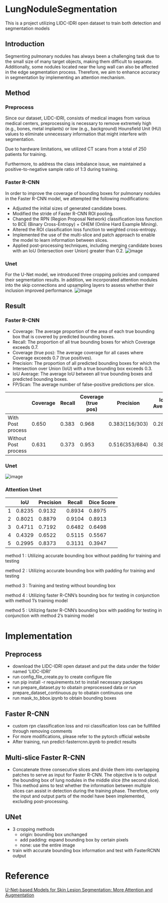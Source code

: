 # LungNoduleSegmentation
This is a project utilizing LIDC-IDRI open dataset to train both detection and segmentation models
## Introduction
Segmenting pulmonary nodules has always been a challenging task due to the small size of many target objects, making them difficult to separate. Additionally, some nodules located near the lung wall can also be affected in the edge segmentation process. Therefore, we aim to enhance accuracy in segmentation by implementing an attention mechanism.

## Method
### Preprocess
Since our dataset, LIDC-IDRI, consists of medical images from various medical centers, preprocessing is necessary to remove extremely high (e.g., bones, metal implants) or low (e.g., background) Hounsfield Unit (HU) values to eliminate unnecessary information that might interfere with segmentation.

Due to hardware limitations, we utilized CT scans from a total of 250 patients for training. 

Furthermore, to address the class imbalance issue, we maintained a positive-to-negative sample ratio of 1:3 during training.
### Faster R-CNN
In order to improve the coverage of bounding boxes for pulmonary nodules in the Faster R-CNN model, we attempted the following modifications:
- Adjusted the initial sizes of generated candidate boxes.
- Modified the stride of Faster R-CNN ROI pooling.
- Changed the RPN (Region Proposal Network) classification loss function to BCE (Binary Cross-Entropy) + OHEM (Online Hard Example Mining).
- Altered the ROI classification loss function to weighted cross-entropy.
- Implemented the use of the multi-slice and patch approach to enable the model to learn information between slices.
- Applied post-processing techniques, including merging candidate boxes with an IoU (Intersection over Union) greater than 0.2.
![image](https://github.com/SamuelWu2001/LungNoduleSegmentation/assets/71746159/ab488c88-31cd-4088-8055-ae938329c59e)

### Unet
For the U-Net model, we introduced three cropping policies and compared their segmentation results. In addition, we incorporated attention modules into the skip connections and upsampling layers to assess whether their inclusion improved performance.
![image](https://github.com/SamuelWu2001/LungNoduleSegmentation/assets/71746159/bbe742e2-b67b-42e3-9ef7-0dc5df695642)


## Result
### Faster R-CNN
- Coverage: The average proportion of the area of each true bounding box that is covered by predicted bounding boxes.
- Recall: The proportion of all true bounding boxes for which Coverage exceeds 0.7.
- Coverage (true pos): The average coverage for all cases where Coverage exceeds 0.7 (true positives).
- Precision: The proportion of all predicted bounding boxes for which the Intersection over Union (IoU) with a true bounding box exceeds 0.3.
- IoU Average: The average IoU between all true bounding boxes and predicted bounding boxes.
- FP/Scan: The average number of false-positive predictions per slice.

| | Coverage | Recall | Coverage (true pos) | Precision | IoU Average | FP/Scan |
| -------- | -------- | -------- | -------- | -------- | -------- | -------- |
| With  Post process |  0.650 | 0.383 | 0.968 | 0.383(116/303) | 0.286 | 0.443 |
| Without  Post process | 0.631 | 0.373 | 0.953 | 0.516(353/684) | 0.382 | 0.784 |

### Unet
![image](https://github.com/SamuelWu2001/LungNoduleSegmentation/assets/71746159/7094b54c-3325-45ef-868a-80b80b960821)

### Attention Unet
| | IoU | Precision | Recall | Dice Score |
| -------- | -------- | -------- | -------- | -------- |
|  1    |  0.8235     | 0.9132     |0.8934     |0.8975   |
|  2   | 0.8021  |0.8879   |0.9104    |0.8913     |
|  3| 0.4711    | 0.7192    |0.6482 |0.6498    |
|   4   | 0.4329     |0.6522   |0.5115    |0.5567    |
|   5   | 0.2995     | 0.8373    |0.3131  |0.3947  |

method 1 : Utilizing accurate bounding box without padding for training and testing

method 2 : Utilizing accurate bounding box with padding for training and testing

method 3 : Training and testing without bounding box

method 4 : Utilizing faster R-CNN’s bounding box for testing in conjunction with method 1’s training model

method 5 : Utilizing faster R-CNN’s bounding box with padding for testing in conjunction with method 2’s training model

# Implementation
## Preprocess
- download the LIDC-IDRI open dataset and put the data under the folder named 'LIDC-IDRI'
- run config_file_create.py to create configure file
- run pip install -r requirements.txt to install necessary packages
- run prepare_dataset.py to obatain preprocessed data or run prepare_dataset_continuous.py to obatain continuous one
- run mask_to_bbox.ipynb to obtain bounding boxes

## Faster R-CNN
- custom rpn classification loss and roi classification loss can be fullfilled through removing comments
- For more modifications, please refer to the pytorch official website
- After training, run predict-fasterrcnn.ipynb to predict results

## Multi-slice Faster R-CNN
- Concatenate three consecutive slices and divide them into overlapping patches to serve as input for Faster R-CNN. The objective is to output the bounding box of lung nodules in the middle slice (the second slice).
- This method aims to test whether the information between multiple slices can assist in detection during the training phase. Therefore, only the input and output parts of the model have been implemented, excluding post-processing.

## UNet
- 3 cropping methods
  - origin: bounding box unchanged 
  - add padding: expand bounding box by certain pixels
  - none: use the entire image
- train with accurate bounding box information and test with FasterRCNN output

# Reference
[U-Net-based Models for Skin Lesion Segmentation: More Attention and Augmentation](https://arxiv.org/abs/2210.16399)
 
